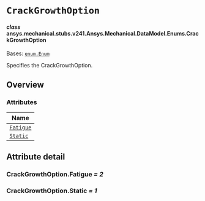 <!-- vale off -->

<a id="crackgrowthoption"></a>

# `CrackGrowthOption`

<a id="ansys.mechanical.stubs.v241.Ansys.Mechanical.DataModel.Enums.CrackGrowthOption"></a>

#### *class* ansys.mechanical.stubs.v241.Ansys.Mechanical.DataModel.Enums.CrackGrowthOption

Bases: [`enum.Enum`](https://docs.python.org/3/library/enum.html#enum.Enum)

Specifies the CrackGrowthOption.

<!-- !! processed by numpydoc !! -->

<a id="overview"></a>

## Overview

### Attributes

| Name |
| ------------------------------------------- |
| [`Fatigue`](#CrackGrowthOption.Fatigue) |
| [`Static`](#CrackGrowthOption.Static) |

<a id="attribute-detail"></a>

## Attribute detail

<a id="CrackGrowthOption.Fatigue"></a>

### CrackGrowthOption.Fatigue *= 2*

<a id="CrackGrowthOption.Static"></a>

### CrackGrowthOption.Static *= 1*

<!-- vale on -->
